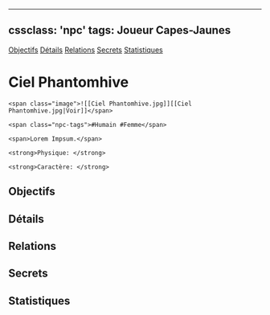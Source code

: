 
---
cssclass: 'npc'
tags: Joueur Capes-Jaunes
---
<span class="nav">[Objectifs](#Objectifs) [Détails](#Détails)  [Relations](#Relations) [Secrets](#Secrets) [Statistiques](#Statistiques)</span>

# Ciel Phantomhive
```ad-desc
<span class="image">![[Ciel Phantomhive.jpg]][[Ciel Phantomhive.jpg|Voir]]</span>

<span class="npc-tags">#Humain #Femme</span>

<span>Lorem Impsum.</span>

<strong>Physique: </strong>

<strong>Caractère: </strong>

```

## Objectifs
## Détails

## Relations
## Secrets
## Statistiques